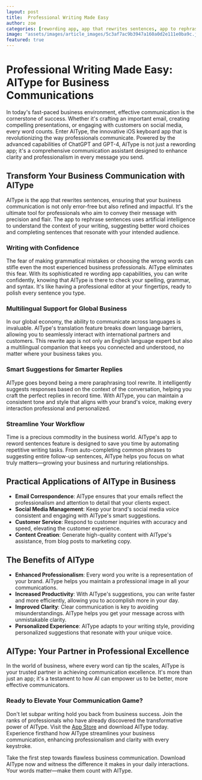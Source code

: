 ```yaml
---
layout: post
title:  Professional Writing Made Easy
author: zoe
categories: [rewording app, app that rewrites sentences, app to rephrase sentences, re wording app, rewrite app, paraphrasing tool rewrite, app to reword sentences]
image: "assets/images/article_images/5c3af7ac9b3947a160a0d2e111e0ba9c.jpg"
featured: true
---
```


# Professional Writing Made Easy: AIType for Business Communications

In today's fast-paced business environment, effective communication is the cornerstone of success. Whether it's crafting an important email, creating compelling presentations, or engaging with customers on social media, every word counts. Enter AIType, the innovative iOS keyboard app that is revolutionizing the way professionals communicate. Powered by the advanced capabilities of ChatGPT and GPT-4, AIType is not just a rewording app; it's a comprehensive communication assistant designed to enhance clarity and professionalism in every message you send.

## Transform Your Business Communication with AIType

AIType is the app that rewrites sentences, ensuring that your business communication is not only error-free but also refined and impactful. It's the ultimate tool for professionals who aim to convey their message with precision and flair. The app to rephrase sentences uses artificial intelligence to understand the context of your writing, suggesting better word choices and completing sentences that resonate with your intended audience.

### Writing with Confidence

The fear of making grammatical mistakes or choosing the wrong words can stifle even the most experienced business professionals. AIType eliminates this fear. With its sophisticated re wording app capabilities, you can write confidently, knowing that AIType is there to check your spelling, grammar, and syntax. It's like having a professional editor at your fingertips, ready to polish every sentence you type.

### Multilingual Support for Global Business

In our global economy, the ability to communicate across languages is invaluable. AIType's translation feature breaks down language barriers, allowing you to seamlessly interact with international partners and customers. This rewrite app is not only an English language expert but also a multilingual companion that keeps you connected and understood, no matter where your business takes you.

### Smart Suggestions for Smarter Replies

AIType goes beyond being a mere paraphrasing tool rewrite. It intelligently suggests responses based on the context of the conversation, helping you craft the perfect replies in record time. With AIType, you can maintain a consistent tone and style that aligns with your brand's voice, making every interaction professional and personalized.

### Streamline Your Workflow

Time is a precious commodity in the business world. AIType's app to reword sentences feature is designed to save you time by automating repetitive writing tasks. From auto-completing common phrases to suggesting entire follow-up sentences, AIType helps you focus on what truly matters—growing your business and nurturing relationships.

## Practical Applications of AIType in Business

- **Email Correspondence**: AIType ensures that your emails reflect the professionalism and attention to detail that your clients expect.
- **Social Media Management**: Keep your brand's social media voice consistent and engaging with AIType's smart suggestions.
- **Customer Service**: Respond to customer inquiries with accuracy and speed, elevating the customer experience.
- **Content Creation**: Generate high-quality content with AIType's assistance, from blog posts to marketing copy.

## The Benefits of AIType

- **Enhanced Professionalism**: Every word you write is a representation of your brand. AIType helps you maintain a professional image in all your communications.
- **Increased Productivity**: With AIType's suggestions, you can write faster and more efficiently, allowing you to accomplish more in your day.
- **Improved Clarity**: Clear communication is key to avoiding misunderstandings. AIType helps you get your message across with unmistakable clarity.
- **Personalized Experience**: AIType adapts to your writing style, providing personalized suggestions that resonate with your unique voice.

## AIType: Your Partner in Professional Excellence

In the world of business, where every word can tip the scales, AIType is your trusted partner in achieving communication excellence. It's more than just an app; it's a testament to how AI can empower us to be better, more effective communicators.

### Ready to Elevate Your Communication Game?

Don't let subpar writing hold you back from business success. Join the ranks of professionals who have already discovered the transformative power of AIType. Visit the [App Store](https://apps.apple.com/us/app/aitype-grammar-check-keyboard/id6469163944) and download AIType today. Experience firsthand how AIType streamlines your business communication, enhancing professionalism and clarity with every keystroke.

Take the first step towards flawless business communication. Download AIType now and witness the difference it makes in your daily interactions. Your words matter—make them count with AIType.
